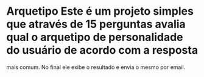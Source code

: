 # Arquetipo  Este é um projeto simples que através de 15 perguntas avalia qual o arquetipo de personalidade do usuário de acordo com a resposta 
mais comum.
No final ele exibe o resultado e envia o mesmo por email.
